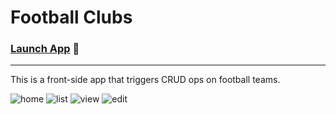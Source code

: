 # Football Clubs

### [Launch App](https://devtsp.github.io/football-clubs-client) 🚀

---

This is a front-side app that triggers CRUD ops on football teams.

![home](https://user-images.githubusercontent.com/87679143/162131901-39dd4ad9-710b-458a-8d33-cd3552793f6f.png) ![list](https://user-images.githubusercontent.com/87679143/162131922-7432e522-3151-496b-bc2f-7cc0267bcbbc.png) ![view](https://user-images.githubusercontent.com/87679143/162131934-d9d8cb4b-2f20-4c56-9bdc-87bf90c6e946.png) ![edit](https://user-images.githubusercontent.com/87679143/162131943-0c35db9b-4a87-4ebb-93cf-07384e16a53d.png)
